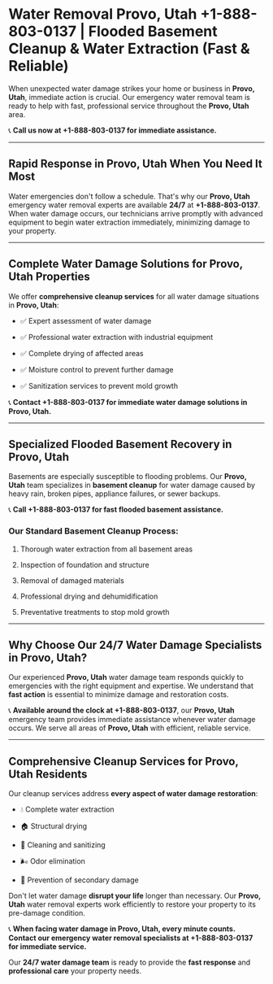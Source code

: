 # Water Removal Provo, Utah +1-888-803-0137 | Flooded Basement Cleanup & Water Extraction (Fast & Reliable)

When unexpected water damage strikes your home or business in **Provo, Utah**, immediate action is crucial. Our emergency water removal team is ready to help with fast, professional service throughout the **Provo, Utah** area. 

📞 **Call us now at +1-888-803-0137 for immediate assistance.**

---

## Rapid Response in Provo, Utah When You Need It Most

Water emergencies don't follow a schedule. That's why our **Provo, Utah** emergency water removal experts are available **24/7** at **+1-888-803-0137**. When water damage occurs, our technicians arrive promptly with advanced equipment to begin water extraction immediately, minimizing damage to your property.

---

## Complete Water Damage Solutions for Provo, Utah Properties

We offer **comprehensive cleanup services** for all water damage situations in **Provo, Utah**:

- ✅ Expert assessment of water damage  
- ✅ Professional water extraction with industrial equipment  
- ✅ Complete drying of affected areas  
- ✅ Moisture control to prevent further damage  
- ✅ Sanitization services to prevent mold growth  

📞 **Contact +1-888-803-0137 for immediate water damage solutions in Provo, Utah.**

---

## Specialized Flooded Basement Recovery in Provo, Utah

Basements are especially susceptible to flooding problems. Our **Provo, Utah** team specializes in **basement cleanup** for water damage caused by heavy rain, broken pipes, appliance failures, or sewer backups. 

📞 **Call +1-888-803-0137 for fast flooded basement assistance.**

### Our Standard Basement Cleanup Process:
1. Thorough water extraction from all basement areas  
2. Inspection of foundation and structure  
3. Removal of damaged materials  
4. Professional drying and dehumidification  
5. Preventative treatments to stop mold growth  

---

## Why Choose Our 24/7 Water Damage Specialists in Provo, Utah?

Our experienced **Provo, Utah** water damage team responds quickly to emergencies with the right equipment and expertise. We understand that **fast action** is essential to minimize damage and restoration costs.

📞 **Available around the clock at +1-888-803-0137**, our **Provo, Utah** emergency team provides immediate assistance whenever water damage occurs. We serve all areas of **Provo, Utah** with efficient, reliable service.

---

## Comprehensive Cleanup Services for Provo, Utah Residents

Our cleanup services address **every aspect of water damage restoration**:

- 💧 Complete water extraction  
- 🏠 Structural drying  
- 🧼 Cleaning and sanitizing  
- 🌬️ Odor elimination  
- 🚫 Prevention of secondary damage  

Don't let water damage **disrupt your life** longer than necessary. Our **Provo, Utah** water removal experts work efficiently to restore your property to its pre-damage condition.

📞 **When facing water damage in Provo, Utah, every minute counts. Contact our emergency water removal specialists at +1-888-803-0137 for immediate service.**

Our **24/7 water damage team** is ready to provide the **fast response** and **professional care** your property needs.